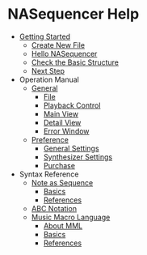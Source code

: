 NASequencer Help
================

- [Getting Started](getting_started.md)
    - [Create New File](getting_started.md#=)
    - [Hello NASequencer](getting_started.md#=)
    - [Check the Basic Structure](getting_started.md#=)
    - [Next Step](getting_started.md#=)
- Operation Manual
    - [General](general.md)
        - [File](general.md#=)
        - [Playback Control](general.md#=)
        - [Main View](general.md#=)
        - [Detail View](general.md#=)
        - [Error Window](general.md#=)
    - [Preference](preference.md)
        - [General Settings](preference.md#=)
        - [Synthesizer Settings](preference.md#=)
        - [Purchase](preference.md#=)
- Syntax Reference
    - [Note as Sequence](nas.md)
        - [Basics](nas.md#=)
        - [References](nas.md#=)
    - [ABC Notation](abc.md)
    - [Music Macro Language](mml.md)
        - [About MML](mml.md#=)
        - [Basics](mml.md#=)
        - [References](mml.md#=)
